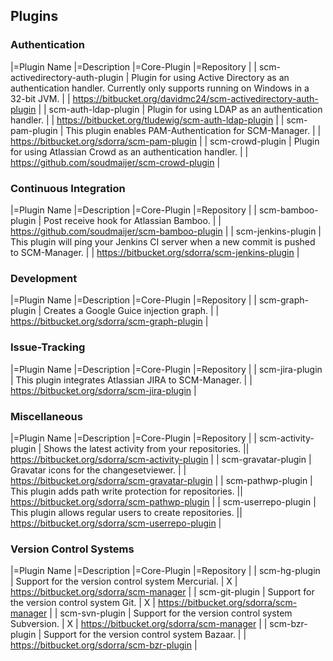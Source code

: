 Plugins
-------

### Authentication

\|=Plugin Name \|=Description \|=Core-Plugin \|=Repository \| \|
scm-activedirectory-auth-plugin \| Plugin for using Active Directory as
an authentication handler. Currently only supports running on Windows in
a 32-bit JVM. \| \|
<https://bitbucket.org/davidmc24/scm-activedirectory-auth-plugin> \| \|
scm-auth-ldap-plugin \| Plugin for using LDAP as an authentication
handler. \| \| <https://bitbucket.org/tludewig/scm-auth-ldap-plugin> \|
\| scm-pam-plugin \| This plugin enables PAM-Authentication for
SCM-Manager. \| \| <https://bitbucket.org/sdorra/scm-pam-plugin> \| \|
scm-crowd-plugin \| Plugin for using Atlassian Crowd as an
authentication handler. \| \|
<https://github.com/soudmaijer/scm-crowd-plugin> \|

### Continuous Integration

\|=Plugin Name \|=Description \|=Core-Plugin \|=Repository \| \|
scm-bamboo-plugin \| Post receive hook for Atlassian Bamboo. \| \|
<https://github.com/soudmaijer/scm-bamboo-plugin> \| \|
scm-jenkins-plugin \| This plugin will ping your Jenkins CI server when
a new commit is pushed to SCM-Manager. \| \|
<https://bitbucket.org/sdorra/scm-jenkins-plugin> \|

### Development

\|=Plugin Name \|=Description \|=Core-Plugin \|=Repository \| \|
scm-graph-plugin \| Creates a Google Guice injection graph. \| \|
<https://bitbucket.org/sdorra/scm-graph-plugin> \|

### Issue-Tracking

\|=Plugin Name \|=Description \|=Core-Plugin \|=Repository \| \|
scm-jira-plugin \| This plugin integrates Atlassian JIRA to SCM-Manager.
\| \| <https://bitbucket.org/sdorra/scm-jira-plugin> \|

### Miscellaneous

\|=Plugin Name \|=Description \|=Core-Plugin \|=Repository \| \|
scm-activity-plugin \| Shows the latest activity from your repositories.
\|\| <https://bitbucket.org/sdorra/scm-activity-plugin> \| \|
scm-gravatar-plugin \| Gravatar icons for the changesetviewer. \| \|
<https://bitbucket.org/sdorra/scm-gravatar-plugin> \| \|
scm-pathwp-plugin \| This plugin adds path write protection for
repositories. \|\| <https://bitbucket.org/sdorra/scm-pathwp-plugin> \|
\| scm-userrepo-plugin \| This plugin allows regular users to create
repositories. \|\| <https://bitbucket.org/sdorra/scm-userrepo-plugin> \|

### Version Control Systems

\|=Plugin Name \|=Description \|=Core-Plugin \|=Repository \| \|
scm-hg-plugin \| Support for the version control system Mercurial. \| X
\| <https://bitbucket.org/sdorra/scm-manager> \| \| scm-git-plugin \|
Support for the version control system Git. \| X \|
<https://bitbucket.org/sdorra/scm-manager> \| \| scm-svn-plugin \|
Support for the version control system Subversion. \| X \|
<https://bitbucket.org/sdorra/scm-manager> \| \| scm-bzr-plugin \|
Support for the version control system Bazaar. \| \|
<https://bitbucket.org/sdorra/scm-bzr-plugin> \|
